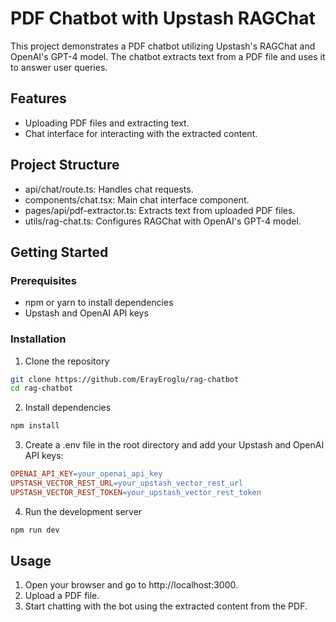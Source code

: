 # PDF Chatbot with Upstash RAGChat

This project demonstrates a PDF chatbot utilizing Upstash's RAGChat and OpenAI's GPT-4 model. The chatbot extracts text from a PDF file and uses it to answer user queries.

## Features

* Uploading PDF files and extracting text.
* Chat interface for interacting with the extracted content.

## Project Structure

* api/chat/route.ts: Handles chat requests.
* components/chat.tsx: Main chat interface component.
* pages/api/pdf-extractor.ts: Extracts text from uploaded PDF files.
* utils/rag-chat.ts: Configures RAGChat with OpenAI's GPT-4 model.
  
## Getting Started

### Prerequisites

* npm or yarn to install dependencies
* Upstash and OpenAI API keys

### Installation

1. Clone the repository

```bash
git clone https://github.com/ErayEroglu/rag-chatbot
cd rag-chatbot
```

2. Install dependencies

```bash
npm install
```

3. Create a .env file in the root directory and add your Upstash and OpenAI API keys:

```makefile
OPENAI_API_KEY=your_openai_api_key
UPSTASH_VECTOR_REST_URL=your_upstash_vector_rest_url
UPSTASH_VECTOR_REST_TOKEN=your_upstash_vector_rest_token
```

4. Run the development server

```bash
npm run dev
```

## Usage

1. Open your browser and go to http://localhost:3000.
2. Upload a PDF file.
3. Start chatting with the bot using the extracted content from the PDF.

